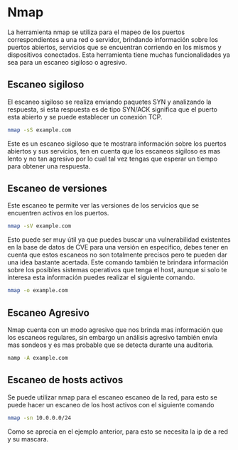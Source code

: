 # Nmap

La herramienta nmap se utiliza para el mapeo de los puertos correspondientes a una red o servidor, brindando información sobre los puertos abiertos, servicios que se encuentran corriendo en los mismos y dispositivos conectados.
Esta herramienta tiene muchas funcionalidades ya sea para un escaneo sigiloso o agresivo. 

## Escaneo sigiloso

El escaneo sigiloso se realiza enviando paquetes SYN y analizando la respuesta, si esta respuesta es de tipo SYN/ACK significa que el puerto esta abierto y se puede establecer un conexión TCP.

```Bash
nmap -sS example.com
```

Este es un escaneo sigiloso que te mostrara información sobre los puertos abiertos y sus servicios, ten en cuenta que los escaneos sigiloso es mas lento y no tan agresivo por lo cual tal vez tengas que esperar un tiempo para obtener una respuesta.

## Escaneo de versiones

Este escaneo te permite ver las versiones de los servicios que se encuentren activos en los puertos.

```Bash
nmap -sV example.com
```

Esto puede ser muy útil ya que puedes buscar una vulnerabilidad existentes en la base de datos de CVE para una versión en especifico, debes tener en cuenta que estos escaneos no son totalmente precisos pero te pueden dar una idea bastante acertada. Este comando también te brindara información sobre los posibles sistemas operativos que tenga el host, aunque si solo te interesa esta información puedes realizar el siguiente comando.

```bash
nmap -o example.com
```

## Escaneo Agresivo

Nmap cuenta con un modo agresivo que nos brinda mas información que los escaneos regulares, sin embargo un análisis agresivo también envía mas sondeos y es mas probable que se detecta durante una auditoria.

```bash
namp -A example.com
```


## Escaneo de hosts activos

Se puede utilizar nmap para el escaneo escaneo de la red, para esto se puede hacer un escaneo de los host activos con el siguiente comando

```bash
nmap -sn 10.0.0.0/24
```

Como se aprecia en el ejemplo anterior, para esto se necesita la ip de a red y su mascara.